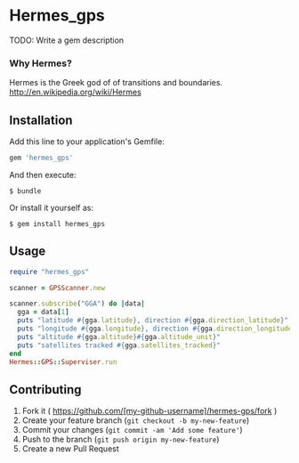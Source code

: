 # Hermes_gps

TODO: Write a gem description

### Why Hermes?

Hermes is the Greek god of of transitions and boundaries. http://en.wikipedia.org/wiki/Hermes

## Installation

Add this line to your application's Gemfile:

```ruby
gem 'hermes_gps'
```

And then execute:

    $ bundle

Or install it yourself as:

    $ gem install hermes_gps

## Usage

```ruby
require "hermes_gps"

scanner = GPSScanner.new

scanner.subscribe("GGA") do |data|
  gga = data[1]
  puts "latitude #{gga.latitude}, direction #{gga.direction_latitude}"
  puts "longitude #{gga.longitude}, direction #{gga.direction_longitude}"
  puts "altitude #{gga.altitude}#{gga.altitude_unit}"
  puts "satellites tracked #{gga.satellites_tracked}"
end
Hermes::GPS::Superviser.run
```

## Contributing

1. Fork it ( https://github.com/[my-github-username]/hermes-gps/fork )
2. Create your feature branch (`git checkout -b my-new-feature`)
3. Commit your changes (`git commit -am 'Add some feature'`)
4. Push to the branch (`git push origin my-new-feature`)
5. Create a new Pull Request
